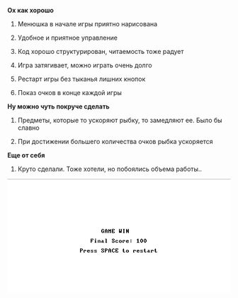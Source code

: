 **Ох как хорошо**

1) Менюшка в начале игры приятно нарисована

2) Удобное и приятное управление

3) Код хорошо структурирован, читаемость тоже радует

4) Игра затягивает, можно играть очень долго

5) Рестарт игры без тыканья лишних кнопок

6) Показ очков в конце каждой игры

**Ну можно чуть покруче сделать**

1) Предметы, которые то ускоряют рыбку, то замедляют ее. Было бы славно

2) При достижении большего количества очков рыбка ускоряется

**Еще от себя**

1) Круто сделали. Тоже хотели, но побоялись объема работы..

![alt text](image.png)